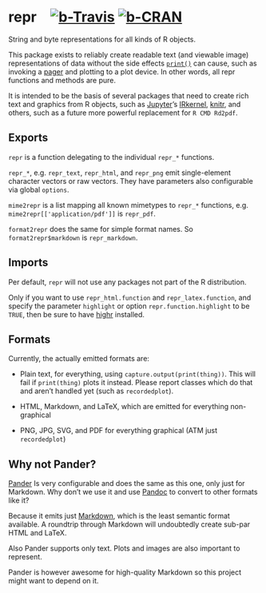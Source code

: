 repr&emsp;[![b-Travis]][Travis] [![b-CRAN]][CRAN]
====

[b-Travis]: https://travis-ci.org/IRkernel/repr.svg?branch=master "Build status"
[Travis]: https://travis-ci.org/IRkernel/repr
[b-CRAN]: https://www.r-pkg.org/badges/version/repr "Comprehensive R Archive Network"
[CRAN]: https://cran.r-project.org/package=repr

String and byte representations for all kinds of R objects.

This package exists to reliably create readable text (and viewable image) representations of data without the side effects [`print()`][print] can cause, such as invoking a [pager][file_show] and plotting to a plot device. In other words, all repr functions and methods are pure.

It is intended to be the basis of several packages that need to create rich text and graphics from R objects, such as [Jupyter][]’s [IRkernel][], [knitr][], and others, such as a future more powerful replacement for `R CMD Rd2pdf`.

[print]: https://stat.ethz.ch/R-manual/R-devel/library/base/html/print.html
[file_show]: https://stat.ethz.ch/R-manual/R-devel/library/base/html/file.show.html
[Jupyter]: http://jupyter.org/
[IRkernel]: https://github.com/IRkernel/IRkernel
[knitr]: http://yihui.name/knitr/

Exports
-------

`repr` is a function delegating to the individual `repr_*` functions.

`repr_*`, e.g. `repr_text`, `repr_html`, and `repr_png` emit single-element character vectors or raw vectors. They have parameters also configurable via global `options`.

`mime2repr` is a list mapping all known mimetypes to `repr_*` functions, e.g. `mime2repr[['application/pdf']]` is `repr_pdf`.

`format2repr` does the same for simple format names. So `format2repr$markdown` is `repr_markdown`.

Imports
-------

Per default, `repr` will not use any packages not part of the R distribution.

Only if you want to use `repr_html.function` and `repr_latex.function`, and specify the parameter `highlight` or option `repr.function.highlight` to be `TRUE`, then be sure to have [highr][] installed.

[highr]: https://github.com/yihui/highr

Formats
-------

Currently, the actually emitted formats are:

* Plain text, for everything, using `capture.output(print(thing))`. This will fail if `print(thing)` plots it instead. Please report classes which do that and aren’t handled yet (such as `recordedplot`).

* HTML, Markdown, and LaTeX, which are emitted for everything non-graphical

* PNG, JPG, SVG, and PDF for everything graphical (ATM just `recordedplot`)

Why not Pander?
---------------

[Pander][] Is very configurable and does the same as this one, only just for Markdown. Why don’t we use it and use [Pandoc][] to convert to other formats like it?

Because it emits just [Markdown][], which is the least semantic format available. A roundtrip through Markdown will undoubtedly create sub-par HTML and LaTeX.

Also Pander supports only text. Plots and images are also important to represent.

Pander is however awesome for high-quality Markdown so this project might want to depend on it.

[Pander]: http://rapporter.github.io/pander/
[Pandoc]: http://pandoc.org/
[Markdown]: http://whatismarkdown.com/
